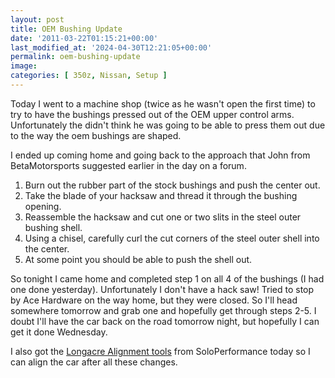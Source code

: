 ```yaml
---
layout: post
title: OEM Bushing Update
date: '2011-03-22T01:15:21+00:00'
last_modified_at: '2024-04-30T12:21:05+00:00'
permalink: oem-bushing-update
image:
categories: [ 350z, Nissan, Setup ]
---
```

Today I went to a machine shop (twice as he wasn't open the first time) to try to have the bushings pressed out of the OEM upper control arms. Unfortunately the didn't think he was going to be able to press them out due to the way the oem bushings are shaped.

I ended up coming home and going back to the approach that John from BetaMotorsports suggested earlier in the day on a forum. 
  
  
1. Burn out the rubber part of the stock bushings and push the center out.     
2. Take the blade of your hacksaw and thread it through the bushing opening.
3. Reassemble the hacksaw and cut one or two slits in the steel outer bushing shell.     
4. Using a chisel, carefully curl the cut corners of the steel outer shell into the center.
5. At some point you should be able to push the shell out.
 
So tonight I came home and completed step 1 on all 4 of the bushings (I had one done yesterday). Unfortunately I don't have a hack saw! Tried to stop by Ace Hardware on the way home, but they were closed. So I'll head somewhere tomorrow and grab one and hopefully get through steps 2-5. I doubt I'll have the car back on the road tomorrow night, but hopefully I can get it done Wednesday.

I also got the [Longacre Alignment tools](https://soloperformance.com/pages/search-results-page?q=longacre) from SoloPerformance today so I can align the car after all these changes.






